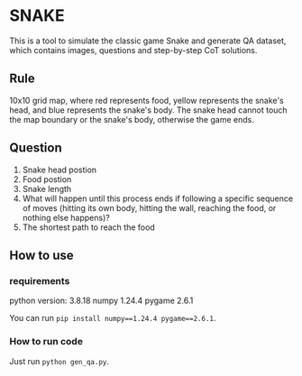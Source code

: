 # SNAKE
This is a tool to simulate the classic game Snake and generate QA dataset, which contains images, questions and step-by-step CoT solutions.

## Rule
10x10 grid map, where red represents food, yellow represents the snake's head, and blue represents the snake's body. The snake head cannot touch the map boundary or the snake's body, otherwise the game ends.

## Question
1. Snake head postion
2. Food postion
3. Snake length
4. What will happen until this process ends if following a specific sequence of moves (hitting its own body, hitting the wall, reaching the food, or nothing else happens)?
5. The shortest path to reach the food

## How to use
### requirements
python version: 3.8.18
numpy 1.24.4
pygame 2.6.1

You can run `pip install numpy==1.24.4 pygame==2.6.1`.

### How to run code
Just run `python gen_qa.py`.
